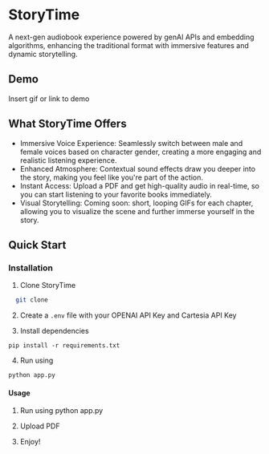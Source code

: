 
# StoryTime

A next-gen audiobook experience powered by genAI APIs and embedding algorithms, enhancing the traditional format with immersive features and dynamic storytelling.


## Demo

Insert gif or link to demo


## What StoryTime Offers

- Immersive Voice Experience: Seamlessly switch between male and female voices based on character gender, creating a more engaging and realistic listening experience.
- Enhanced Atmosphere: Contextual sound effects draw you deeper into the story, making you feel like you're part of the action.
- Instant Access: Upload a PDF and get high-quality audio in real-time, so you can start listening to your favorite books immediately.
- Visual Storytelling: Coming soon: short, looping GIFs for each chapter, allowing you to visualize the scene and further immerse yourself in the story.


## Quick Start
### Installation
1. Clone StoryTime

```bash
  git clone 
```

2. Create a ```.env``` file with your OPENAI API Key and Cartesia API Key

3. Install dependencies

```
pip install -r requirements.txt
```

4. Run using

```
python app.py
```

#### Usage

1. Run using python app.py

2. Upload PDF

3. Enjoy!

